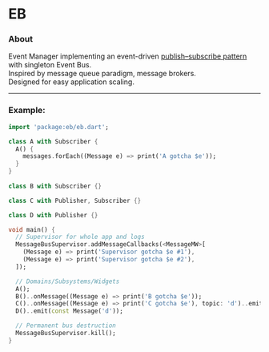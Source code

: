 # EB  
  
  
### About  
Event Manager implementing an event-driven [publish–subscribe pattern](https://en.wikipedia.org/wiki/Publish-subscribe_pattern) with singleton Event Bus.  
Inspired by message queue paradigm, message brokers.  
Designed for easy application scaling.  
  
  
---
  
### Example:  
  
```dart
import 'package:eb/eb.dart';

class A with Subscriber {
  A() {
    messages.forEach((Message e) => print('A gotcha $e')); 
  }
}
  
class B with Subscriber {}

class C with Publisher, Subscriber {}

class D with Publisher {}

void main() {
  // Supervisor for whole app and logs
  MessageBusSupervisor.addMessageCallbacks(<MessageMW>[
    (Message e) => print('Supervisor gotcha $e #1'),
    (Message e) => print('Supervisor gotcha $e #2'),
  ]);

  // Domains/Subsystems/Widgets
  A();
  B()..onMessage((Message e) => print('B gotcha $e'));
  C()..onMessage((Message e) => print('C gotcha $e'), topic: 'd')..emit(const Message('c'));
  D()..emit(const Message('d'));

  // Permanent bus destruction
  MessageBusSupervisor.kill();
}
```  
  
  